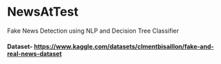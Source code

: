 # NewsAtTest
Fake News Detection using NLP and Decision Tree Classifier

#### Dataset-  https://www.kaggle.com/datasets/clmentbisaillon/fake-and-real-news-dataset
